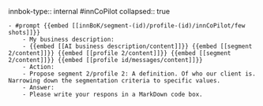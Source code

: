 innbok-type:: internal
#innCoPilot
collapsed:: true

	- #prompt {{embed [[innBoK/segment-(id)/profile-(id)/innCoPilot/few shots]]}}
		- My business description:
		- {{embed [[AI business description/content]]}} {{embed [[segment 2/content]]}} {{embed [[profile 2/content]]}} {{embed [[segment 2/content]]}} {{embed [[profile id/messages/content]]}}
		- Action:
		- Propose segment 2/profile 2: A definition. Of who our client is. Narrowing down the segmentation criteria to specific values.
		- Answer:
		- Please write your respons in a MarkDown code box.